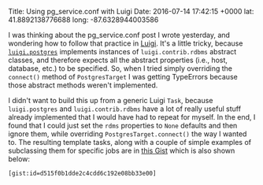 Title: Using pg_service.conf with Luigi
Date: 2016-07-14 17:42:15 +0000
lat: 41.8892138776688
long: -87.6328944003586

I was thinking about the pg_service.conf post I wrote yesterday, and wondering how to follow that practice in [Luigi](http://luigi.readthedocs.io/). It's a little tricky, because [`luigi.postgres`](http://luigi.readthedocs.io/en/stable/api/luigi.postgres.html) implements instances of `luigi.contrib.rdbms` abstract classes, and therefore expects all the abstract properties (i.e., host, database, etc.) to be specified. So, when I tried simply overriding the `connect()` method of `PostgresTarget` I was getting TypeErrors because those abstract methods weren't implemented.

I didn't want to build this up from a generic Luigi `Task`, because `luigi.postgres` and `luigi.contrib.rdbms` have a lot of really useful stuff already implemented that I would have had to repeat for myself. In the end, I found that I could just set the `rdms` properties to `None` defaults and then ignore them, while overriding `PostgresTarget.connect()` the way I wanted to. The resulting template tasks, along with a couple of simple examples of subclassing them for specific jobs are in [this Gist](https://gist.github.com/yagermadden/d515f0b1dde2c4cdd6c192e08bb33e00) which is also shown below:

```#!python
[gist:id=d515f0b1dde2c4cdd6c192e08bb33e00]
```
